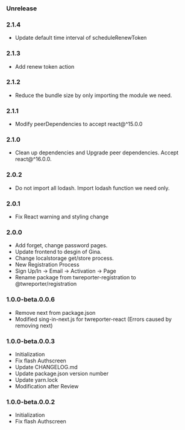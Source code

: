 ### Unrelease

### 2.1.4
- Update default time interval of scheduleRenewToken

### 2.1.3
- Add renew token action

### 2.1.2
- Reduce the bundle size by only importing the module we need.

### 2.1.1
- Modify peerDependencies to accept react@^15.0.0

### 2.1.0
- Clean up dependencies and Upgrade peer dependencies. Accept react@^16.0.0.

### 2.0.2
- Do not import all lodash. Import lodash function we need only.

### 2.0.1
- Fix React warning and styling change

### 2.0.0
- Add forget, change password pages.
- Update frontend to desgin of Gina.
- Change localstorage get/store process.
- New Registration Process
- Sign Up/In -> Email -> Activation -> Page
- Rename package from twreporter-registration to @twreporter/registration

### 1.0.0-beta.0.0.6

- Remove next from package.json
- Modified sing-in-next.js for twreporter-react (Errors caused by removing next)

### 1.0.0-beta.0.0.3

- Initialization
- Fix flash Authscreen
- Update CHANGELOG.md
- Update package.json version number
- Update yarn.lock
- Modification after Review

### 1.0.0-beta.0.0.2

- Initialization
- Fix flash Authscreen
